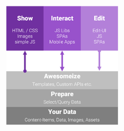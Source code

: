 

<div class="float-right" style="width: 300px">
  <div class="overlay-container" style="float: right; width: 300px">
    <img src="./assets/show-interact-edit.png" align="right" class="float-right" width="300px">
  </div>
</div>